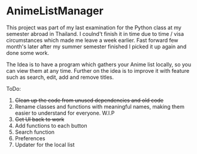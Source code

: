 # AnimeListManager


This project was part of my last examination for the Python class at my semester abroad in Thailand.
I coulnd't finish it in time due to time / visa circumstances which made me leave a week earlier.
Fast forward few month's later after my summer semester finished I picked it up again and done some work.

The Idea is to have a program which gathers your Anime list locally, so you can view them at any time.
Further on the idea is to improve it with feature such as search, edit, add and remove titles.

ToDo: 

1. ~~Clean up the code from unused dependencies and old code~~
2. Rename classes and functions with meaningful names, making them easier to understand for everyone.  W.I.P
3. ~~Get UI back to work~~
4. Add functions to each button
5. Search function
6. Preferences
7. Updater for the local list
